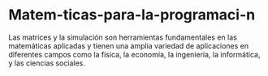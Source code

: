 # Matem-ticas-para-la-programaci-n
Las matrices y la simulación son herramientas fundamentales en las matemáticas aplicadas y tienen una amplia variedad de aplicaciones en diferentes campos como la física, la economía, la ingeniería, la informática, y las ciencias sociales.
